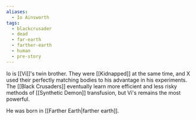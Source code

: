 ```yaml
---
aliases:
  - Io Ainsworth
tags:
  - blackcrusader
  - dead
  - far-earth
  - farther-earth
  - human
  - pre-story
---
```

Io is [[Vi]]'s twin brother. They were [[Kidnapped]] at the same time, and X used their perfectly matching bodies to his advantage in his experiments. The [[Black Crusaders]] eventually learn more efficient and less risky methods of [[Synthetic Demon]] transfusion, but Vi's remains the most powerful.

He was born in [[Farther Earth|farther earth]].